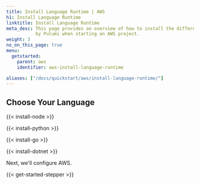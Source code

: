 ```yaml
---
title: Install Language Runtime | AWS
h1: Install Language Runtime
linktitle: Install Language Runtime
meta_desc: This page provides an overview of how to install the different languages supported
           by Pulumi when starting an AWS project.
weight: 3
no_on_this_page: true
menu:
  getstarted:
    parent: aws
    identifier: aws-install-language-runtime

aliases: ["/docs/quickstart/aws/install-language-runtime/"]
---
```


## Choose Your Language




{{< install-node >}}



{{< install-python >}}



{{< install-go >}}



{{< install-dotnet >}}


Next, we'll configure AWS.

{{< get-started-stepper >}}

